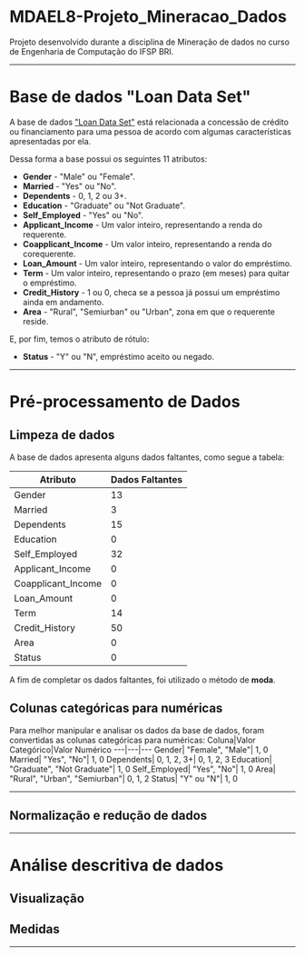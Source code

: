 # MDAEL8-Projeto_Mineracao_Dados
 Projeto desenvolvido durante a disciplina de Mineração de dados no curso de Engenharia de Computação do IFSP BRI.

---
# Base de dados "Loan Data Set"

A base de dados ["Loan Data Set"](https://www.kaggle.com/datasets/mirzahasnine/loan-data-set?resource=download) está relacionada a concessão de crédito ou financiamento para uma pessoa de acordo com algumas características apresentadas por ela.

Dessa forma a base possui os seguintes 11 atributos:

* **Gender** - "Male" ou "Female".
* **Married** - "Yes" ou "No".
* **Dependents** - 0, 1, 2 ou 3+.
* **Education** - "Graduate" ou "Not Graduate".
* **Self_Employed** - "Yes" ou "No".
* **Applicant_Income** - Um valor inteiro, representando a renda do requerente.
* **Coapplicant_Income** - Um valor inteiro, representando a renda do corequerente.
* **Loan_Amount** - Um valor inteiro, representando o valor do empréstimo.
* **Term** - Um valor inteiro, representando o prazo (em meses) para quitar o empréstimo.
* **Credit_History** - 1 ou 0, checa se a pessoa já possui um empréstimo ainda em andamento.
* **Area** - "Rural", "Semiurban" ou "Urban", zona em que o requerente reside.

E, por fim, temos o atributo de rótulo:
* **Status** - "Y" ou "N", empréstimo aceito ou negado.

---
# Pré-processamento de Dados
## Limpeza de dados
A base de dados apresenta alguns dados faltantes, como segue a tabela:

Atributo|Dados Faltantes
---|---
Gender|13
Married|3
Dependents|15
Education|0
Self_Employed|32
Applicant_Income|0
Coapplicant_Income|0
Loan_Amount|0
Term|14
Credit_History|50
Area|0
Status|0

A fim de completar os dados faltantes, foi utilizado o método de **moda**.

## Colunas categóricas para numéricas
Para melhor manipular e analisar os dados da base de dados, foram convertidas as colunas categóricas para numéricas:
Coluna|Valor Categórico|Valor Numérico
---|---|---
Gender|  "Female", "Male"| 1, 0
Married|  "Yes", "No"| 1, 0
Dependents|  0, 1, 2, 3+| 0, 1, 2, 3
Education|  "Graduate", "Not Graduate"| 1, 0
Self_Employed| "Yes", "No"| 1, 0
Area|  "Rural", "Urban", "Semiurban"| 0, 1, 2
Status| "Y" ou "N"| 1, 0

---
## Normalização e redução de dados

---
# Análise descritiva de dados
## Visualização
## Medidas
---
